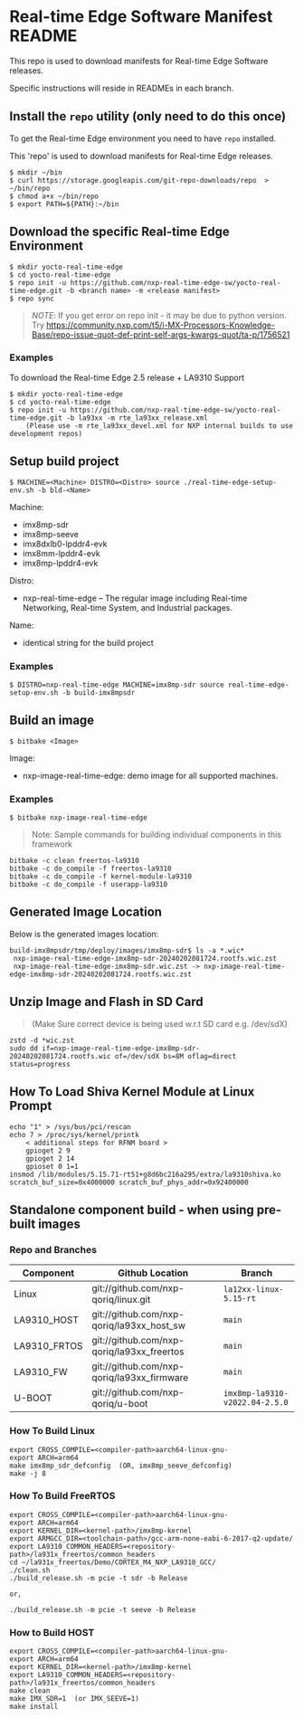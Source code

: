 # Real-time Edge Software Manifest README

This repo is used to download manifests for Real-time Edge Software releases.

Specific instructions will reside in READMEs in each branch.

## Install the `repo` utility (only need to do this once)

To get the Real-time Edge environment you need to have `repo` installed.

This 'repo' is used to download manifests for Real-time Edge releases.

```
$ mkdir ~/bin
$ curl https://storage.googleapis.com/git-repo-downloads/repo  > ~/bin/repo
$ chmod a+x ~/bin/repo
$ export PATH=${PATH}:~/bin
```

## Download the specific Real-time Edge Environment

```
$ mkdir yocto-real-time-edge
$ cd yocto-real-time-edge
$ repo init -u https://github.com/nxp-real-time-edge-sw/yocto-real-time-edge.git -b <branch name> -m <release manifest>
$ repo sync
```
> *NOTE*: If you get error on repo init - it may be due to python version. Try
https://community.nxp.com/t5/i-MX-Processors-Knowledge-Base/repo-issue-quot-def-print-self-args-kwargs-quot/ta-p/1756521



### Examples

To download the Real-time Edge 2.5 release + LA9310 Support

```
$ mkdir yocto-real-time-edge
$ cd yocto-real-time-edge
$ repo init -u https://github.com/nxp-real-time-edge-sw/yocto-real-time-edge.git -b la93xx -m rte_la93xx_release.xml
	(Please use -m rte_la93xx_devel.xml for NXP internal builds to use development repos) 
```

## Setup build project

```
$ MACHINE=<Machine> DISTRO=<Distro> source ./real-time-edge-setup-env.sh -b bld-<Name>
```

Machine:
- imx8mp-sdr
- imx8mp-seeve
- imx8dxlb0-lpddr4-evk
- imx8mm-lpddr4-evk
- imx8mp-lpddr4-evk

Distro:
- nxp-real-time-edge – The regular image including Real-time Networking, Real-time System, and Industrial packages.

Name:
- identical string for the build project

### Examples


```
$ DISTRO=nxp-real-time-edge MACHINE=imx8mp-sdr source real-time-edge-setup-env.sh -b build-imx8mpsdr
```

## Build an image

```
$ bitbake <Image>
```

Image:
- nxp-image-real-time-edge: demo image for all supported machines.

### Examples

```
$ bitbake nxp-image-real-time-edge
```

 
> Note: Sample commands for building individual components in this framework
```
bitbake -c clean freertos-la9310
bitbake -c do_compile -f freertos-la9310
bitbake -c do_compile -f kernel-module-la9310
bitbake -c do_compile -f userapp-la9310
```


## Generated Image Location

Below is the generated images location:
```
build-imx8mpsdr/tmp/deploy/images/imx8mp-sdr$ ls -a *.wic*
 nxp-image-real-time-edge-imx8mp-sdr-20240202081724.rootfs.wic.zst
 nxp-image-real-time-edge-imx8mp-sdr.wic.zst -> nxp-image-real-time-edge-imx8mp-sdr-20240202081724.rootfs.wic.zst
```

## Unzip Image and Flash in SD Card 

> (Make Sure correct device is being used w.r.t SD card e.g. /dev/sdX)
```
zstd -d *wic.zst
sudo dd if=nxp-image-real-time-edge-imx8mp-sdr-20240202081724.rootfs.wic of=/dev/sdX bs=8M oflag=direct status=progress
```
 
## How To Load Shiva Kernel Module at Linux Prompt

```
echo "1" > /sys/bus/pci/rescan
echo 7 > /proc/sys/kernel/printk
    < additional steps for RFNM board > 
    gpioget 2 9
	gpioget 2 14
	gpioset 0 1=1
insmod /lib/modules/5.15.71-rt51+g8d6bc216a295/extra/la9310shiva.ko scratch_buf_size=0x4000000 scratch_buf_phys_addr=0x92400000
```

## Standalone component build - when using pre-built images

### Repo and Branches

| Component      | Github Location                              | Branch                |
|----------------|----------------------------------------------|-----------------------|
| Linux          | git://github.com/nxp-qoriq/linux.git         |`la12xx-linux-5.15-rt` |
| LA9310_HOST    | git://github.com/nxp-qoriq/la93xx_host_sw    |`main`                 |
| LA9310_FRTOS   | git://github.com/nxp-qoriq/la93xx_freertos   |`main`                 |
| LA9310_FW      | git://github.com/nxp-qoriq/la93xx_firmware   |`main`                 |
| U-BOOT         | git://github.com/nxp-qoriq/u-boot            |`imx8mp-la9310-v2022.04-2.5.0`|


### How To Build Linux
```
export CROSS_COMPILE=<compiler-path>aarch64-linux-gnu-
export ARCH=arm64
make imx8mp_sdr_defconfig  (OR, imx8mp_seeve_defconfig)
make -j 8
```
 
 ### How To Build FreeRTOS

```
export CROSS_COMPILE=<compiler-path>aarch64-linux-gnu-
export ARCH=arm64
export KERNEL_DIR=<kernel-path>/imx8mp-kernel
export ARMGCC_DIR=<toolchain-path>/gcc-arm-none-eabi-6-2017-q2-update/      
export LA9310_COMMON_HEADERS=<repository-path>/la931x_freertos/common_headers
cd ~/la931x_freertos/Demo/CORTEX_M4_NXP_LA9310_GCC/
./clean.sh
./build_release.sh -m pcie -t sdr -b Release

or,

./build_release.sh -m pcie -t seeve -b Release
```
 

### How to Build HOST

```
export CROSS_COMPILE=<compiler-path>aarch64-linux-gnu-
export ARCH=arm64
export KERNEL_DIR=<kernel-path>/imx8mp-kernel    
export LA9310_COMMON_HEADERS=<repository-path>/la931x_freertos/common_headers
make clean
make IMX_SDR=1  (or IMX_SEEVE=1)
make install
```
